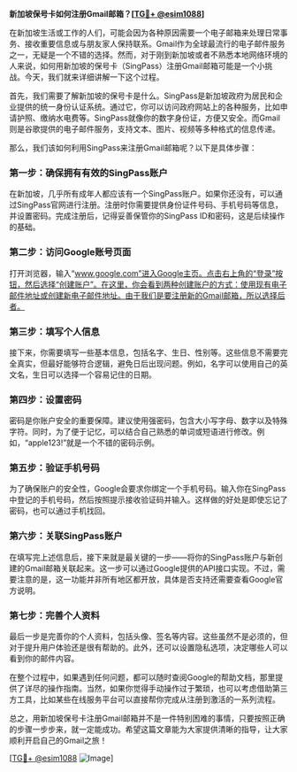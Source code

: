 **新加坡保号卡如何注册Gmail邮箱？[[TG💪+ @esim1088](https://t.me/s/esim1088)]**

在新加坡生活或工作的人们，可能会因为各种原因需要一个电子邮箱来处理日常事务、接收重要信息或与朋友家人保持联系。Gmail作为全球最流行的电子邮件服务之一，无疑是一个不错的选择。然而，对于刚到新加坡或者不熟悉本地网络环境的人来说，如何用新加坡的保号卡（SingPass）注册Gmail邮箱可能是一个小挑战。今天，我们就来详细讲解一下这个过程。

首先，我们需要了解新加坡的保号卡是什么。SingPass是新加坡政府为居民和企业提供的统一身份认证系统。通过它，你可以访问政府网站上的各种服务，比如申请护照、缴纳水电费等。SingPass就像你的数字身份证，方便又安全。而Gmail则是谷歌提供的电子邮件服务，支持文本、图片、视频等多种格式的信息传递。

那么，我们该如何利用SingPass来注册Gmail邮箱呢？以下是具体步骤：

### **第一步：确保拥有有效的SingPass账户**
在新加坡，几乎所有成年人都应该有一个SingPass账户。如果你还没有，可以通过SingPass官网进行注册。注册时你需要提供身份证件号码、手机号码等信息，并设置密码。完成注册后，记得妥善保管你的SingPass ID和密码，这是后续操作的基础。

### **第二步：访问Google账号页面**
打开浏览器，输入“www.google.com”进入Google主页。点击右上角的“登录”按钮，然后选择“创建账户”。在这里，你会看到两种创建账户的方式：使用现有电子邮件地址或创建新电子邮件地址。由于我们是要注册新的Gmail邮箱，所以选择后者。

### **第三步：填写个人信息**
接下来，你需要填写一些基本信息，包括名字、生日、性别等。这些信息不需要完全真实，但最好能够符合逻辑，避免日后出现问题。例如，名字可以使用自己的英文名，生日可以选择一个容易记住的日期。

### **第四步：设置密码**
密码是你账户安全的重要保障。建议使用强密码，包含大小写字母、数字以及特殊字符。同时，为了便于记忆，可以结合自己熟悉的单词或短语进行修改。例如，“apple123!”就是一个不错的密码示例。

### **第五步：验证手机号码**
为了确保账户的安全性，Google会要求你绑定一个手机号码。输入你在SingPass中登记的手机号码，然后按照提示接收验证码并输入。这样做的好处是即使忘记了密码，也可以通过手机找回。

### **第六步：关联SingPass账户**
在填写完上述信息后，接下来就是最关键的一步——将你的SingPass账户与新创建的Gmail邮箱关联起来。这一步可以通过Google提供的API接口实现。不过，需要注意的是，这一功能并非所有地区都开放，具体是否支持还需要查看Google官方说明。

### **第七步：完善个人资料**
最后一步是完善你的个人资料，包括头像、签名等内容。这些虽然不是必须的，但对于提升用户体验还是很有帮助的。此外，还可以设置隐私选项，决定哪些人可以看到你的邮件内容。

在整个过程中，如果遇到任何问题，都可以随时查阅Google的帮助文档，那里提供了详尽的操作指南。当然，如果你觉得手动操作过于繁琐，也可以考虑借助第三方工具，比如某些在线服务平台可以直接帮你完成从注册到激活的一系列流程。

总之，用新加坡保号卡注册Gmail邮箱并不是一件特别困难的事情，只要按照正确的步骤一步步来，就一定能成功。希望这篇文章能为大家提供清晰的指导，让大家顺利开启自己的Gmail之旅！

[[TG💪+ @esim1088](https://t.me/s/esim1088) ![Image](https://i.postimg.cc/4NQfJmqS/Snipaste-2025-05-13-00-14-12.png)]